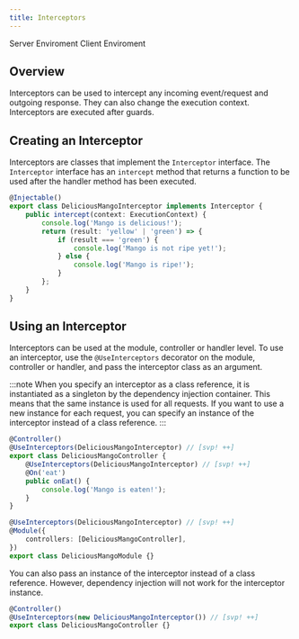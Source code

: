 ```yaml
---
title: Interceptors
---
```


<script lang="ts">
    import Badge from '$lib/Badge.svelte';
</script>

<Badge color='blue'>Server Enviroment</Badge>
<Badge color='green'>Client Enviroment</Badge>

## Overview

Interceptors can be used to intercept any incoming event/request and outgoing response. They can also change the execution context. Interceptors are executed after guards.

## Creating an Interceptor

Interceptors are classes that implement the `Interceptor` interface. The `Interceptor` interface has an `intercept` method that returns a function to be used after the handler method has been executed.

```typescript
@Injectable()
export class DeliciousMangoInterceptor implements Interceptor {
    public intercept(context: ExecutionContext) {
        console.log('Mango is delicious!');
        return (result: 'yellow' | 'green') => {
            if (result === 'green') {
                console.log('Mango is not ripe yet!');
            } else {
                console.log('Mango is ripe!');
            }
        };
    }
}
```

## Using an Interceptor

Interceptors can be used at the module, controller or handler level. To use an interceptor, use the `@UseInterceptors` decorator on the module, controller or handler, and pass the interceptor class as an argument.

:::note
When you specify an interceptor as a class reference, it is instantiated as a singleton by the dependency injection container. This means that the same instance is used for all requests. If you want to use a new instance for each request, you can specify an instance of the interceptor instead of a class reference.
:::

```typescript
@Controller()
@UseInterceptors(DeliciousMangoInterceptor) // [svp! ++]
export class DeliciousMangoController {
    @UseInterceptors(DeliciousMangoInterceptor) // [svp! ++]
    @On('eat')
    public onEat() {
        console.log('Mango is eaten!');
    }
}

@UseInterceptors(DeliciousMangoInterceptor) // [svp! ++]
@Module({
    controllers: [DeliciousMangoController],
})
export class DeliciousMangoModule {}
```

You can also pass an instance of the interceptor instead of a class reference. However, dependency injection will not work for the interceptor instance.

```typescript
@Controller()
@UseInterceptors(new DeliciousMangoInterceptor()) // [svp! ++]
export class DeliciousMangoController {}
```
